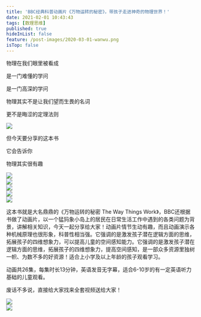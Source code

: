 ```yaml
---
title: 'BBC经典科普动画片《万物运转的秘密》，带孩子走进神奇的物理世界！'
date: 2021-02-01 10:43:43
tags: [数理思维]
published: true
hideInList: false
feature: /post-images/2020-03-01-wanwu.png
isTop: false
---
```

<p>
	物理在我们眼里被看成
</p>
<p>
	是一门难懂的学问
</p>
<p>
	是一门高深的学问
</p>
<p>
	物理其实不是让我们望而生畏的名词
</p>
<p>
	更不是晦涩的定理法则
</p>
<div>
	<img src="/images/33280-8062def305226147.png" width="null" height="null" style="width:auto;height:auto;" /><br />
	<div>
	</div>
</div>
<p>
	但今天要分享的这本书
</p>
<p>
	它会告诉你
</p>
<p>
	物理其实很有趣
</p>
<div>
	<img src="/images/33280-568fa2f850d1841f.png" width="null" height="null" style="width:auto;height:auto;" /><br />
	<div>
	</div>
</div>
<div>
	<img src="/images/33280-f2a78267cb5ca62f.png" width="null" height="null" style="width:auto;height:auto;" /><br />
	<div>
	</div>
</div>
<div>
	<img src="/images/33280-dafbbcf22378bfc1.png" width="null" height="null" style="width:auto;height:auto;" /><br />
	<div>
	</div>
</div>
<div>
	<img src="/images/33280-f0fa08494b128a6b.png" width="null" height="null" style="width:auto;height:auto;" /><br />
	<div>
	</div>
</div>
<div>
	<img src="/images/33280-cf20ea7afb3c9218.png" width="null" height="null" style="width:auto;height:auto;" /><br />
	<div>
	</div>
</div>
<p>
	这本书就是大名鼎鼎的《万物运转的秘密 The Way Things Work》，BBC还根据书做了动画片，以一个猛犸象小岛上的居民在日常生活工作中遇到的各类问题为背景，讲解相关知识，今天一起分享给大家！动画片情节生动有趣，而且动画演示各种机械原理也很形象，科普性相当强。它强调的是激发孩子潜在逻辑方面的思维，拓展孩子的四维想象力，可以提高儿童的空间感知能力。它强调的是激发孩子潜在逻辑方面的思维，拓展孩子的四维想象力，提高空间感知，是一部众多资源里独树一帜、为数不多的好资源！适合上小学及以上年龄的孩子观看学习。
</p>
<p>
	动画共26集，每集时长13分钟，英语发音无字幕，适合6-10岁的有一定英语听力基础的儿童观看。
</p>
<p>
	废话不多说，直接给大家找来全套视频送给大家！
</p>
<div>
	<img src="/images/33280-10749925655fd153.png" width="null" height="null" style="width:auto;height:auto;" /><br />
	<div>
	</div>
</div>
<div>
	<img src="/images/33280-211813693458eda9.png" width="null" height="null" style="width:auto;height:auto;" /><br />
	<div>
	</div>
</div>
